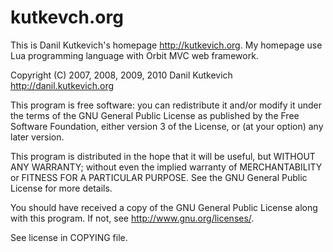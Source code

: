 kutkevch.org
============

This is Danil Kutkevich's homepage <http://kutkevich.org>. My homepage
use Lua programming language with Orbit MVC web framework.

Copyright (C) 2007, 2008, 2009, 2010 Danil Kutkevich
<http://danil.kutkevich.org>

This program is free software: you can redistribute it and/or modify
it under the terms of the GNU General Public License as published by
the Free Software Foundation, either version 3 of the License, or
(at your option) any later version.

This program is distributed in the hope that it will be useful,
but WITHOUT ANY WARRANTY; without even the implied warranty of
MERCHANTABILITY or FITNESS FOR A PARTICULAR PURPOSE.  See the
GNU General Public License for more details.

You should have received a copy of the GNU General Public License
along with this program.  If not, see <http://www.gnu.org/licenses/>.

See license in COPYING file.
